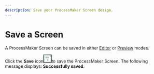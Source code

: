 ```yaml
---
description: Save your ProcessMaker Screen design.
---
```


# Save a Screen

A ProcessMaker Screen can be saved in either [Editor](screens-builder-modes.md#editor-mode) or [Preview](screens-builder-modes.md#preview-mode) modes.

Click the **Save** icon![](../../../.gitbook/assets/save-icon-processes.png)to save the ProcessMaker Screen. The following message displays: **Successfully saved**.

